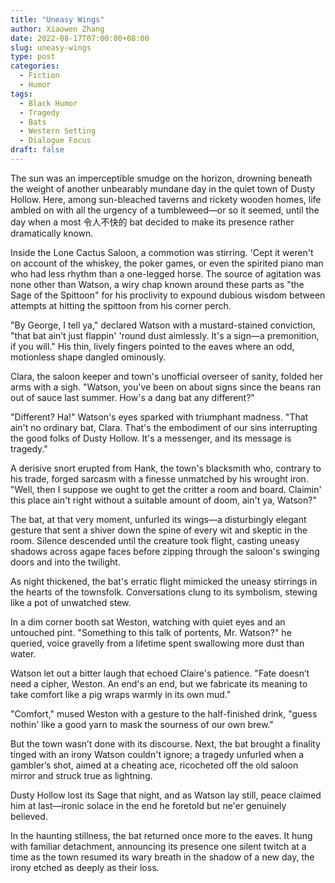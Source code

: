 ```yaml
---
title: "Uneasy Wings"
author: Xiaowen Zhang
date: 2022-08-17T07:00:00+08:00
slug: uneasy-wings
type: post
categories:
  - Fiction
  - Humor
tags:
  - Black Humor
  - Tragedy
  - Bats
  - Western Setting
  - Dialogue Focus
draft: false
---
```


The sun was an imperceptible smudge on the horizon, drowning beneath the weight of another unbearably mundane day in the quiet town of Dusty Hollow. Here, among sun-bleached taverns and rickety wooden homes, life ambled on with all the urgency of a tumbleweed—or so it seemed, until the day when a most 令人不快的 bat decided to make its presence rather dramatically known.

Inside the Lone Cactus Saloon, a commotion was stirring. 'Cept it weren't on account of the whiskey, the poker games, or even the spirited piano man who had less rhythm than a one-legged horse. The source of agitation was none other than Watson, a wiry chap known around these parts as "the Sage of the Spittoon" for his proclivity to expound dubious wisdom between attempts at hitting the spittoon from his corner perch.

"By George, I tell ya," declared Watson with a mustard-stained conviction, "that bat ain’t just flappin' 'round dust aimlessly. It's a sign—a premonition, if you will." His thin, lively fingers pointed to the eaves where an odd, motionless shape dangled ominously.

Clara, the saloon keeper and town's unofficial overseer of sanity, folded her arms with a sigh. "Watson, you've been on about signs since the beans ran out of sauce last summer. How's a dang bat any different?"

"Different? Ha!" Watson's eyes sparked with triumphant madness. "That ain't no ordinary bat, Clara. That's the embodiment of our sins interrupting the good folks of Dusty Hollow. It's a messenger, and its message is tragedy."

A derisive snort erupted from Hank, the town's blacksmith who, contrary to his trade, forged sarcasm with a finesse unmatched by his wrought iron. "Well, then I suppose we ought to get the critter a room and board. Claimin' this place ain't right without a suitable amount of doom, ain't ya, Watson?"

The bat, at that very moment, unfurled its wings—a disturbingly elegant gesture that sent a shiver down the spine of every wit and skeptic in the room. Silence descended until the creature took flight, casting uneasy shadows across agape faces before zipping through the saloon's swinging doors and into the twilight.

As night thickened, the bat's erratic flight mimicked the uneasy stirrings in the hearts of the townsfolk. Conversations clung to its symbolism, stewing like a pot of unwatched stew.

In a dim corner booth sat Weston, watching with quiet eyes and an untouched pint. "Something to this talk of portents, Mr. Watson?" he queried, voice gravelly from a lifetime spent swallowing more dust than water.

Watson let out a bitter laugh that echoed Claire's patience. "Fate doesn’t need a cipher, Weston. An end's an end, but we fabricate its meaning to take comfort like a pig wraps warmly in its own mud."

"Comfort," mused Weston with a gesture to the half-finished drink, "guess nothin' like a good yarn to mask the sourness of our own brew."

But the town wasn’t done with its discourse. Next, the bat brought a finality tinged with an irony Watson couldn't ignore; a tragedy unfurled when a gambler’s shot, aimed at a cheating ace, ricocheted off the old saloon mirror and struck true as lightning.

Dusty Hollow lost its Sage that night, and as Watson lay still, peace claimed him at last—ironic solace in the end he foretold but ne'er genuinely believed.

In the haunting stillness, the bat returned once more to the eaves. It hung with familiar detachment, announcing its presence one silent twitch at a time as the town resumed its wary breath in the shadow of a new day, the irony etched as deeply as their loss.